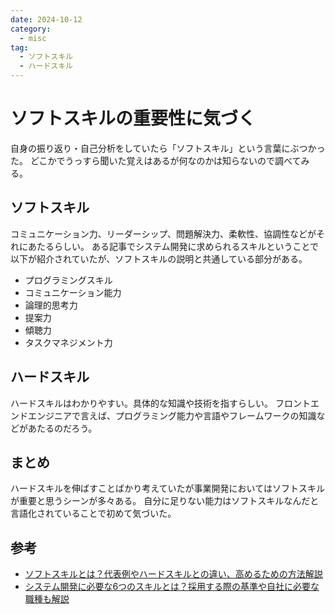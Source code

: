 ```yaml
---
date: 2024-10-12
category:
  - misc
tag:
  - ソフトスキル
  - ハードスキル
---
```


# ソフトスキルの重要性に気づく

自身の振り返り・自己分析をしていたら「ソフトスキル」という言葉にぶつかった。
どこかでうっすら聞いた覚えはあるが何なのかは知らないので調べてみる。

## ソフトスキル

コミュニケーション力、リーダーシップ、問題解決力、柔軟性、協調性などがそれにあたるらしい。
ある記事でシステム開発に求められるスキルということで以下が紹介されていたが、ソフトスキルの説明と共通している部分がある。

- プログラミングスキル
- コミュニケーション能力
- 論理的思考力
- 提案力
- 傾聴力
- タスクマネジメント力

## ハードスキル

ハードスキルはわかりやすい。具体的な知識や技術を指すらしい。
フロントエンドエンジニアで言えば、プログラミング能力や言語やフレームワークの知識などがあたるのだろう。

## まとめ

ハードスキルを伸ばすことばかり考えていたが事業開発においてはソフトスキルが重要と思うシーンが多々ある。
自分に足りない能力はソフトスキルなんだと言語化されていることで初めて気づいた。

## 参考

- [ソフトスキルとは？代表例やハードスキルとの違い、高めるための方法解説](https://directscout.recruit.co.jp/contents/article/17603/)
- [システム開発に必要な6つのスキルとは？採用する際の基準や自社に必要な職種も解説](https://hnavi.co.jp/knowledge/blog/systemdevelopment_skills/)
